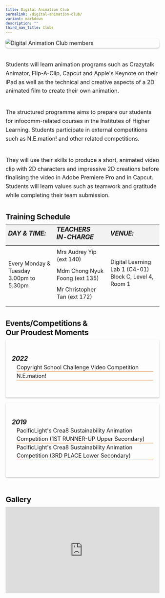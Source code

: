```yaml
---
title: Digital Animation Club
permalink: /digital-animation-club/
variant: markdown
description: ""
third_nav_title: Clubs
---
```

<div class="yck-component">
    <figure>
        <img alt="Digital Animation Club members" src="https://www.yiochukangsec.moe.edu.sg/images/Our%20Curriculum/Non%20Academic%20Programmes/CoCurricular%20Activities/Clubs/Digital%20Animation%20Club/DigitalAnimateClub.png">
    </figure>
</div>
<div class="yck-component">
    <p>Students will learn animation programs such as Crazytalk Animator, Flip-A-Clip, Capcut and Apple's Keynote on their iPad as well as the technical and creative aspects of a 2D animated film to create their own animation.</p>
    <p>The structured programme aims to prepare our students for infocomm-related courses in the Institutes of Higher Learning. Students participate in external competitions such as N.E.mation! and other related competitions.</p>
    <p>They will use their skills to produce a short, animated video clip with 2D characters and impressive 2D creations before finalising the video in Adobe Premiere Pro and in Capcut. Students will learn values such as teamwork and gratitude while completing their team submission.</p>
</div>
<div class="yck-component">
    <h4 class="yck-h4">Training Schedule</h4>
    <table class="yck-table">
        <thead>
            <tr>
                <th class="yck-th">
                    <h5 class="yck-h5">DAY &amp; TIME:</h5>
                </th>
                <th class="yck-th">
                    <h5 class="yck-h5">TEACHERS IN-CHARGE</h5>
                </th>
                <th class="yck-th">
                    <h5 class="yck-h5">VENUE:</h5>
                </th>
            </tr>
        </thead>
        <tbody>
            <tr>
                <td class="yck-td">
                    <p>Every Monday &amp; Tuesday<br>3.00pm to 5.30pm</p>
                </td>
                <td class="yck-td">
                    <p>Mrs Audrey Yip (ext 140)</p>
                    <p>Mdm Chong Nyuk Foong (ext 135)</p>
                    <p>Mr Christopher Tan (ext 172)</p>
                </td>
                <td class="yck-td">
                    <p>Digital Learning Lab 1 (C4-01)<br> Block C, Level 4, Room 1</p>
                </td>
            </tr>
        </tbody>
    </table>
</div>
<div class="yck-component">
    <h4>Events/Competitions &amp; Our Proudest Moments</h4>
    <div class="col-container">
        <div class="column">
            <h5><strong>2022</strong></h5>
            <ul>
                <li>Copyright School Challenge Video Competition</li>
                <li>N.E.mation!</li>
            </ul>
        </div>
        <div class="column">
            <h5><strong>2019</strong></h5>
            <ul>
                <li>PacificLight's Crea8 Sustainability Animation Competition (1ST RUNNER-UP Upper Secondary)</li>
                <li>PacificLight's Crea8 Sustainability Animation Competition (3RD PLACE Lower Secondary)</li>
            </ul>
        </div>
    </div>
</div>
<div class="yck-component">
    <h4 class="yck-h4">Gallery</h4>
    <div class="video-container">
        <iframe allowfullscreen="true" height="1109" width="1920" frameborder="0" src="https://docs.google.com/presentation/d/e/2PACX-1vTcgM-rhZiILGa1s7tr_NTkRKrR-9EmBEgTWzG_jm2Si_A1LhZQymxuwfBz01QJvg/pubembed?start=true&amp;loop=true&amp;delayms=10000"></iframe>
    </div>
</div>

<style>
    :root {
        --yck-text-line-height: 1.6em;
        --yck-heading-line-height: 1.2em;
        --yck-heading-letter-spacing: -0.02em;
        --yck-spacing-unit: 1em;
        --yck-box-shadow: 0 2px 4px rgba(0, 0, 0, 0.25);
        --yck-transition-timing: cubic-bezier(0.4, 0, 0.2, 1);

        --yck-step--2: clamp(0.7813rem, 0.9263rem + -0.1872vw, 0.8889rem);
        --yck-step--1: clamp(0.9375rem, 1.0217rem + -0.1087vw, 1rem);
        --yck-step-0: clamp(1.125rem, 1.125rem + 0vw, 1.125rem);
        --yck-step-1: clamp(1.2656rem, 1.2363rem + 0.1467vw, 1.35rem);
        --yck-step-2: clamp(1.4238rem, 1.3556rem + 0.3412vw, 1.62rem);
        --yck-step-3: clamp(1.6018rem, 1.4828rem + 0.5951vw, 1.944rem);
        --yck-step-4: clamp(1.802rem, 1.6174rem + 0.9231vw, 2.3328rem);
        --yck-step-5: clamp(2.0273rem, 1.7587rem + 1.3427vw, 2.7994rem);

        --yck-space-s-xl: clamp(0.75rem, 0.2143rem + 3.9286vw, 3.75rem);
        interpolate-size: allow-keywords;
    }

    .yck-component {
        line-height: var(--yck-text-line-height);
        letter-spacing: normal;
        font-size: var(--yck-step-0);
        margin-bottom: var(--yck-space-s-xl);
    }

    .yck-component h4,
    .yck-component h5,
    .yck-component p {
        overflow-wrap: break-word;
    }

    .yck-component h4,
    .yck-component h5 {
        text-wrap: balance;
    }

    .yck-component p,
    .yck-component ul {
        text-wrap: pretty;
        margin-bottom: var(--yck-space-s-xl);
    }

    .yck-component p:last-child,
    .yck-component ul li:last-child {
        margin-bottom: calc(var(--yck-spacing-unit)*2);
    }

    .yck-component .yck-h4,
    .yck-component h4 {
        font-size: var(--yck-step-2);
        margin-bottom: calc(var(--yck-spacing-unit) * 0.3);
        text-transform: capitalize;
        line-height: var(--yck-heading-line-height);
        letter-spacing: var(--yck-heading-letter-spacing);
    }

    .yck-component .yck-h5,
    .yck-component h5 {
        font-size: var(--yck-step-1);
        margin-bottom: calc(var(--yck-spacing-unit) * 0.1);
        text-transform: uppercase;
        line-height: var(--yck-heading-line-height);
        letter-spacing: var(--yck-heading-letter-spacing);
    }

    .yck-component .yck-table {
        border-collapse: collapse;
        max-width: 100%;
        margin-top: 0.5em;
        margin-bottom: var(--yck-spacing-unit);

    }

    .yck-component .yck-th {
        background-color: #f2f2f2;
        text-align: left;
        border-bottom: 1px dotted #ddd;
        text-transform: uppercase;
    }

    .yck-component .yck-th h5 {
        margin: 0 0 0.5em;
    }

    .yck-component .yck-td {
        border-bottom: 1px dotted #ddd;
        min-width: 120px;
        max-width: 100%;
        word-wrap: break-word;
        text-wrap: pretty;
        padding-top: 0.5em;
        padding-bottom: 0.5em;
    }

    .yck-component .yck-table tbody .yck-td,
    .yck-component .yck-table tbody .yck-td p {
        margin-top: 0;
        margin-bottom: calc(var(--yck-spacing-unit) * 0.5);
        line-height: 1.5rem;
        padding-bottom: 0.25em;
        font-size: var(--yck-step-0);
    }

    /* Apply margin-bottom only when it is the last table-date in the row or contains the last paragraph */
    .yck-component .yck-table tbody tr:last-child .yck-td:last-child,
    .yck-component .yck-table tbody tr:last-child .yck-td:last-child p:last-child {
        margin-bottom: var(--yck-spacing-unit);
    }

    .yck-component .video-container {
        position: relative;
        width: 100%;
        padding-bottom: 56.25%;
        /* 16:9 aspect ratio */
        height: 0;
        overflow: hidden;
        margin-bottom: var(--yck-spacing-unit);
    }

    .yck-component .video-container iframe {
        position: absolute;
        top: 0;
        left: 0;
        width: 100%;
        height: 100%;
    }

    .yck-component .col-container {
        width: 100%;
        max-width: 1000px;
        margin: 0 auto;

        /* CSS Multi-column Layout properties */
        column-count: 2;
        column-width: 360px;
        column-gap: 1.5em;
    }

    .yck-component .column {
        break-inside: avoid;
        /* Prevents content from breaking across columns */
        page-break-inside: avoid;
        /* For older browsers */
        padding: 20px;
    /*     margin-block:  calc(var(--yck-spacing-unit)*0.5); */
        border-radius: 5px;
        box-shadow: var(--yck-box-shadow);
    }

    .yck-component .column {
        margin-bottom: var(--yck-spacing-unit) !important;
    }

    .yck-component .column ul {
        list-style: none;
        line-height: 1.5em;
        margin: 0;
        padding: 0;
    }

    .yck-component .column ul li {
        margin-left: 1rem;
    }

    /* Apply the animation on hover */
    .yck-component .column ul li:hover {
        animation: fadeIn 1s forwards;
    }

    /* Revert the animation when not hovering */
    .yck-component .column ul li:not(:hover) {
        animation: fadeOut 1s forwards;
    }

    /* Define the keyframes for the fade-in effect */
    @keyframes fadeIn {
        from {
            border-bottom: 1px solid #FFF;
        }

        to {
            border-bottom: 1px solid #e37f2a;
        }
    }

    /* Define the keyframes for the fade-out effect */
    @keyframes fadeOut {
        from {
            border-bottom: 1px solid #e37f2a;
        }

        to {
            border-bottom: 1px solid #FFF;
        }
    }

    .yck-component figure {
        /*   border: thin #c0c0c0 solid; */
        display: flex !important;
        flex-flow: column !important;
        /*   padding: 5px; */
        max-width: 100%;
        margin: auto !important;
    }

    .yck-component figure img {
        border-radius: 8px;
        box-shadow: var(--yck-box-shadow);
    }

    summary::marker {
        font-size: var(--yck-step-1);
    }

    details::details-content {
        font-size: var(--yck-step-0);
        block-size: 0;
        animation: FadeOutSlideUp 0.5s ease forwards;
        transition: block-size 0.5s, content-visibility 0.5s;
        transition-behavior: allow-discrete;
    }

    details[open]::details-content {
        block-size: auto;
        animation: FadeInSlideDown 0.5s ease forwards;
    }

    @keyframes FadeInSlideDown {
        0% {
            opacity: 0;
        }

        100% {
            opacity: 1;
        }
    }

    @keyframes FadeOutSlideUp {
        100% {
            opacity: 1;
        }

        0% {
            opacity: 0;
        }
    }

    @media (prefers-reduced-motion: reduce) {
        * {
            animation-duration: 0.01ms !important;
            animation-iteration-count: 1 !important;
            transition-duration: 0.01ms !important;
            scroll-behavior: auto !important;
        }
    }
</style>